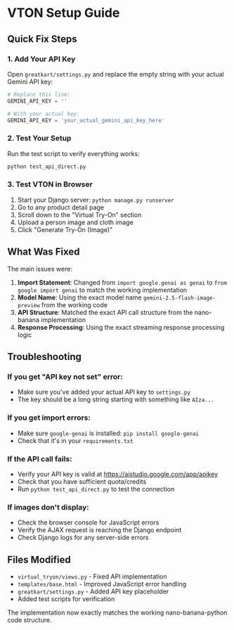 # VTON Setup Guide

## Quick Fix Steps

### 1. Add Your API Key
Open `greatkart/settings.py` and replace the empty string with your actual Gemini API key:

```python
# Replace this line:
GEMINI_API_KEY = ''

# With your actual key:
GEMINI_API_KEY = 'your_actual_gemini_api_key_here'
```

### 2. Test Your Setup
Run the test script to verify everything works:

```bash
python test_api_direct.py
```

### 3. Test VTON in Browser
1. Start your Django server: `python manage.py runserver`
2. Go to any product detail page
3. Scroll down to the "Virtual Try-On" section
4. Upload a person image and cloth image
5. Click "Generate Try-On (Image)"

## What Was Fixed

The main issues were:

1. **Import Statement**: Changed from `import google.genai as genai` to `from google import genai` to match the working implementation
2. **Model Name**: Using the exact model name `gemini-2.5-flash-image-preview` from the working code
3. **API Structure**: Matched the exact API call structure from the nano-banana implementation
4. **Response Processing**: Using the exact streaming response processing logic

## Troubleshooting

### If you get "API key not set" error:
- Make sure you've added your actual API key to `settings.py`
- The key should be a long string starting with something like `AIza...`

### If you get import errors:
- Make sure `google-genai` is installed: `pip install google-genai`
- Check that it's in your `requirements.txt`

### If the API call fails:
- Verify your API key is valid at https://aistudio.google.com/app/apikey
- Check that you have sufficient quota/credits
- Run `python test_api_direct.py` to test the connection

### If images don't display:
- Check the browser console for JavaScript errors
- Verify the AJAX request is reaching the Django endpoint
- Check Django logs for any server-side errors

## Files Modified

- `virtual_tryon/views.py` - Fixed API implementation
- `templates/base.html` - Improved JavaScript error handling
- `greatkart/settings.py` - Added API key placeholder
- Added test scripts for verification

The implementation now exactly matches the working nano-banana-python code structure.